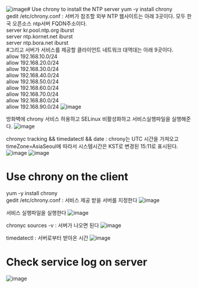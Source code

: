 ![image](https://github.com/user-attachments/assets/db0e4b5b-0d83-4b4d-b897-265196ad0a59)# Use chrony to install the NTP server
yum -y install chrony \
gedit /etc/chrony.conf : 서버가 참조할 외부 NTP 웹사이트는 아래 3곳이다. 모두 한국 오픈소스 ntp서버 FQDN주소이다. \
server kr.pool.ntp.org iburst \
server ntp.kornet.net iburst \
server ntp.bora.net iburst \
#그리고 서버가 서비스를 제공할 클라이언트 네트워크 대역대는 아래 9곳이다. \
allow 192.168.10.0/24 \
allow 192.168.20.0/24 \
allow 192.168.30.0/24 \
allow 192.168.40.0/24 \
allow 192.168.50.0/24 \
allow 192.168.60.0/24 \
allow 192.168.70.0/24 \
allow 192.168.80.0/24 \
allow 192.168.90.0/24 
![image](https://github.com/user-attachments/assets/ae6f7b6d-cf81-4574-b4b0-258828c07c1e)

방화벽에 chrony 서비스 허용하고 SELinux 비활성화하고 서비스실행파일을 실행해준다.
![image](https://github.com/user-attachments/assets/67b74218-12f7-42fa-915c-b49ee0077de7)

chronyc tracking && timedatectl && date : chrony는 UTC 시간을 가져오고  timeZone=AsiaSeoul에 따라서 시스템시간은 KST로 변경된 15:11로 표시된다.
![image](https://github.com/user-attachments/assets/ce75622a-acda-451c-a6b6-d144db7af8a1)
![image](https://github.com/user-attachments/assets/6eb3fa4f-6b73-4fc2-82b4-7b56bccdc49c)

# Use chrony on the client
yum -y install chrony \
gedit /etc/chrony.conf : 서비스 제공 받을 서버를 지정한다
![image](https://github.com/user-attachments/assets/2b0531f8-bebe-4294-a277-8681eedb8531)


서비스 실행파일을 실행한다 
![image](https://github.com/user-attachments/assets/5d5eda48-fded-484a-91e2-a8502c58f9fd)

chronyc sources -v : 서버가 나오면 된다 
![image](https://github.com/user-attachments/assets/16e073e9-f0b9-4098-8190-623634ac50c5)


timedatectl : 서버로부터 받아온 시간
![image](https://github.com/user-attachments/assets/f973161f-e92a-4ad5-ba47-c4942354cb3c)

# Check service log on server
![image](https://github.com/user-attachments/assets/fdf650b7-73d8-434f-af6c-d838e2688b78)

